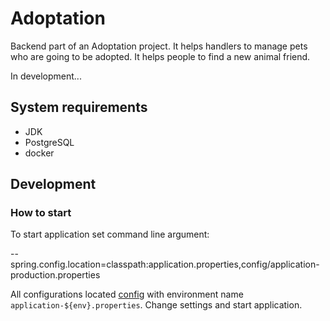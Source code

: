 # Adoptation

Backend part of an Adoptation project.
It helps handlers to manage pets who are going to be adopted.
It helps people to find a new animal friend.

In development...

## System requirements

- JDK
- PostgreSQL
- docker

## Development

### How to start

To start application set command line argument:

  --spring.config.location=classpath:application.properties,config/application-production.properties


All configurations located [config](./config) with environment name `application-${env}.properties`. 
Change settings and start application.